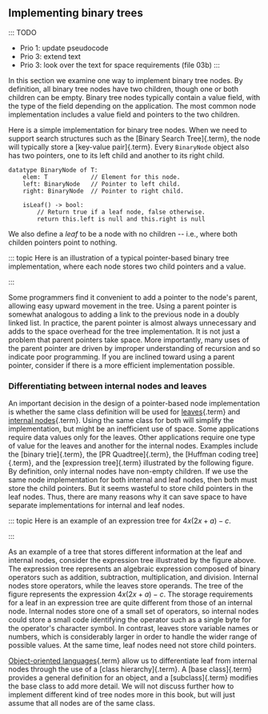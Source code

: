 
## Implementing binary trees

::: TODO
- Prio 1: update pseudocode
- Prio 3: extend text
- Prio 3: look over the text for space requirements (file 03b)
:::

In this section we examine one way to implement binary tree nodes. By
definition, all binary tree nodes have two children, though one or both
children can be empty. Binary tree nodes typically contain a value
field, with the type of the field depending on the application. The most
common node implementation includes a value field and pointers to the
two children.

Here is a simple implementation for binary tree nodes. When we need to
support search structures such as the
[Binary Search Tree]{.term}, the node will typically store a
[key-value pair]{.term}. Every `BinaryNode` object also has two pointers, one to
its left child and another to its right child.

    datatype BinaryNode of T:
        elem: T            // Element for this node.
        left: BinaryNode   // Pointer to left child.
        right: BinaryNode  // Pointer to right child.

        isLeaf() -> bool:
            // Return true if a leaf node, false otherwise.
            return this.left is null and this.right is null

We also define a *leaf* to be a node with no children -- i.e., where
both childen pointers point to nothing.

::: topic
Here is an illustration of a typical pointer-based binary tree implementation, where each node stores two child pointers and a value.

<inlineav id="BTnullpointerCON" src="Binary/BTnullpointerCON.js" name="Binary/BTnullpointerCON" links="Binary/BTCON.css Binary/BTnullpointerCON.css" static/>
:::

Some programmers find it convenient to add a pointer to the node's
parent, allowing easy upward movement in the tree. Using a parent
pointer is somewhat analogous to adding a link to the previous node in a
doubly linked list. In practice, the parent pointer is almost always
unnecessary and adds to the space overhead for the tree implementation.
It is not just a problem that parent pointers take space. More
importantly, many uses of the parent pointer are driven by improper
understanding of recursion and so indicate poor programming. If you are
inclined toward using a parent pointer, consider if there is a more
efficient implementation possible.

### Differentiating between internal nodes and leaves

An important decision in the design of a pointer-based node
implementation is whether the same class definition will be used for
[leaves](#leaf-node){.term} and
[internal nodes](#internal-node){.term}. Using
the same class for both will simplify the implementation, but might be
an inefficient use of space. Some applications require data values only
for the leaves. Other applications require one type of value for the
leaves and another for the internal nodes. Examples include the
[binary trie]{.term}, the
[PR Quadtree]{.term}, the
[Huffman coding tree]{.term}, and the
[expression tree]{.term} illustrated by the following figure.
By definition, only
internal nodes have non-empty children. If we use the same node
implementation for both internal and leaf nodes, then both must store
the child pointers. But it seems wasteful to store child pointers in the
leaf nodes. Thus, there are many reasons why it can save space to have
separate implementations for internal and leaf nodes.

::: topic
Here is an example of an expression tree for $4x(2x + a) - c$.

<inlineav id="expressionTreeCON" src="Binary/expressionTreeCON.js" name="Binary/expressionTreeCON" links="Binary/BTCON.css Binary/expressionTreeCON.css" static/>
:::

As an example of a tree that stores different information at the leaf
and internal nodes, consider the expression tree illustrated by the figure above.
The expression tree
represents an algebraic expression composed of binary operators such as
addition, subtraction, multiplication, and division. Internal nodes
store operators, while the leaves store operands.
The tree of the figure represents the
expression $4x(2x + a) - c$. The storage requirements for a leaf in an
expression tree are quite different from those of an internal node.
Internal nodes store one of a small set of operators, so internal nodes
could store a small code identifying the operator such as a single byte
for the operator's character symbol. In contrast, leaves store variable
names or numbers, which is considerably larger in order to handle the
wider range of possible values. At the same time, leaf nodes need not
store child pointers.

[Object-oriented languages](#object-oriented-programming-paradigm){.term}
allow us to differentiate leaf from internal nodes through
the use of a [class hierarchy]{.term}. A [base class]{.term} provides a general
definition for an object, and a [subclass]{.term} modifies the base class to add more detail.
We will not discuss further how to implement different kind of tree nodes
more in this book, but will just assume that all nodes are of the same class.

<!-- TODO:
Add information about data types and functional languages
-->

